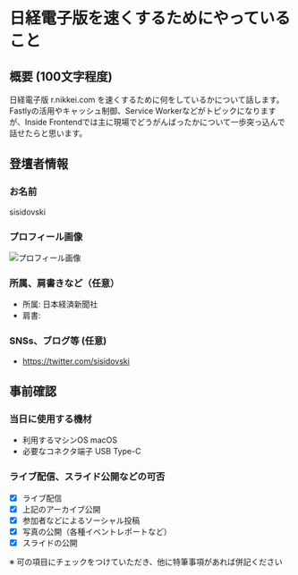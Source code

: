 # 日経電子版を速くするためにやっていること

## 概要 (100文字程度)

日経電子版 r.nikkei.com を速くするために何をしているかについて話します。Fastlyの活用やキャッシュ制御、Service Workerなどがトピックになりますが、Inside Frontendでは主に現場でどうがんばったかについて一歩突っ込んで話せたらと思います。

## 登壇者情報

### お名前 

sisidovski

### プロフィール画像

![プロフィール画像](http://secure.gravatar.com/avatar/aa4d52eb144d94a6109940bcf4365b40?size=400)

### 所属、肩書きなど（任意）

- 所属: 日本経済新聞社
- 肩書:

### SNSs、ブログ等 (任意)

- https://twitter.com/sisidovski

## 事前確認

### 当日に使用する機材

- 利用するマシンOS macOS
- 必要なコネクタ端子 USB Type-C

### ライブ配信、スライド公開などの可否

- [x] ライブ配信
- [x] 上記のアーカイブ公開
- [x] 参加者などによるソーシャル投稿
- [x] 写真の公開（各種イベントレポートなど）
- [x] スライドの公開

※ 可の項目にチェックをつけていただき、他に特筆事項があれば併記ください
